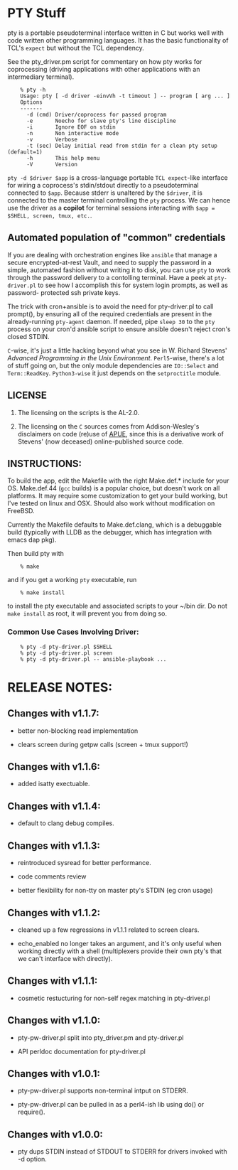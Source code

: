 # PTY Stuff

pty is a portable pseudoterminal interface written in C but works well with
code written other programming languages.  It has the basic functionality of
TCL's `expect` but without the TCL dependency.

See the pty_driver.pm script for commentary on how pty works for coprocessing
(driving applications with other applications with an intermediary terminal).

```
    % pty -h
    Usage: pty [ -d driver -einvVh -t timeout ] -- program [ arg ... ]
    Options
    -------
      -d (cmd) Driver/coprocess for passed program
      -e       Noecho for slave pty's line discipline
      -i       Ignore EOF on stdin
      -n       Non interactive mode
      -v       Verbose
      -t (sec) Delay initial read from stdin for a clean pty setup (default=1)
      -h       This help menu
      -V       Version
```

`pty -d $driver $app` is a cross-language portable `TCL expect`-like interface
for wiring a coprocess's stdin/stdout directly to a pseudoterminal connected to
`$app`.  Because stderr is unaltered by the `$driver`, it is connected to the
master terminal controlling the `pty` process. We can hence use the driver as
a **copilot** for terminal sessions interacting with `$app = $SHELL, screen,
tmux, etc.`.

## Automated population of "common" credentials

If you are dealing with orchestration engines like `ansible` that manage a
secure encrypted-at-rest Vault, and need to supply the password in a simple,
automated fashion without writing it to disk, you can use `pty` to work through
the password delivery to a contolling terminal.  Have a peek at `pty-driver.pl` to
see how I accomplish this for system login prompts, as well as password-
protected ssh private keys.

The trick with cron+ansible is to avoid the need for pty-driver.pl to call
prompt(), by ensuring all of the required credentials are present in the
already-running `pty-agent` daemon.  If needed, pipe `sleep 30` to the `pty`
process on your cron'd ansible script to ensure ansible doesn't reject cron's
closed STDIN.

`C`-wise, it's just a little hacking beyond what you see in W. Richard Stevens'
_Advanced Programming in the Unix Environment_. `Perl5`-wise, there's a lot
of stuff going on, but the only module dependencies are `IO::Select` and `Term::ReadKey`.
`Python3-wise` it just depends on the `setproctitle` module.

## LICENSE

1. The licensing on the scripts is the AL-2.0.

2. The licensing on the `C` sources comes from Addison-Wesley's disclaimers on
code (re)use of [APUE](http://www.kohala.com/start/), since this is a derivative
work of Stevens' (now deceased) online-published source code.

## INSTRUCTIONS:

To build the app, edit the Makefile with the right Make.def.* include for
your OS. Make.def.44 (`gcc` builds) is a popular choice, but doesn't work
on all platforms.  It may require some customization to get your build
working, but I've tested on linux and OSX. Should also work without
modification on FreeBSD.

Currently the Makefile defaults to Make.def.clang, which is a debuggable build
(typically with LLDB as the debugger, which has integration with emacs dap pkg).

Then build pty with
```
    % make
```
and if you get a working `pty` executable, run
```
    % make install
```
to install the pty executable and associated scripts to your ~/bin dir.
Do not `make install` as root, it will prevent you from doing so.

### Common Use Cases Involving Driver:

```
    % pty -d pty-driver.pl $SHELL
    % pty -d pty-driver.pl screen
    % pty -d pty-driver.pl -- ansible-playbook ...
```


# RELEASE NOTES:


## Changes with  v1.1.7:

- better non-blocking read implementation

- clears screen during getpw calls (screen + tmux support!)


## Changes with  v1.1.6:

- added isatty exectuable.


## Changes with v1.1.4:

- default to clang debug compiles.


## Changes with v1.1.3:

- reintroduced sysread for better performance.

- code comments review

- better flexibility for non-tty on master pty's STDIN (eg cron usage)


## Changes with v1.1.2:

- cleaned up a few regressions in v1.1.1 related to screen clears.

- echo_enabled no longer takes an argument, and it's only useful when working
  directly with a shell (multiplexers provide their own pty's that we can't
  interface with directly).


## Changes with v1.1.1:

- cosmetic restucturing for non-self regex matching in pty-driver.pl


## Changes with v1.1.0:

- pty-pw-driver.pl split into pty_driver.pm and pty-driver.pl

- API perldoc documentation for pty-driver.pl


## Changes with v1.0.1:

- pty-pw-driver.pl supports non-terminal intput on STDERR.

- pty-pw-driver.pl can be pulled in as a perl4-ish lib using do() or require().


## Changes with v1.0.0:

- pty dups STDIN instead of STDOUT to STDERR for drivers invoked with -d option.
